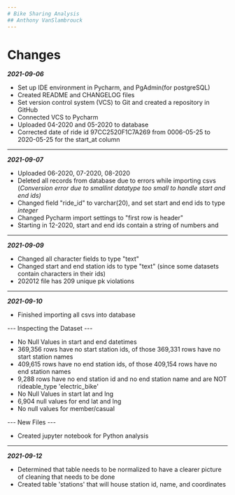 ```yaml
---
# Bike Sharing Analysis 
## Anthony VanSlambrouck
---
```

# Changes
***2021-09-06***
- Set up IDE environment in Pycharm, and PgAdmin(for postgreSQL)
- Created README and CHANGELOG files 
- Set version control system (VCS) to Git and created a repository in GitHub
- Connected VCS to Pycharm
- Uploaded 04-2020 and 05-2020 to database
- Corrected date of ride id 97CC2520F1C7A269 from 0006-05-25 to 2020-05-25 for the start_at column
----
***2021-09-07***
- Uploaded 06-2020, 07-2020, 08-2020
- Deleted all records from database due to errors while importing csvs (*Conversion error due to smallint datatype too small to handle start and end ids)*
- Changed field "ride_id" to varchar(20), and set start and end ids to type *integer*
- Changed Pycharm import settings to "first row is header"
- Starting in 12-2020, start and end ids contain a string of numbers and
----
***2021-09-09***
- Changed all character fields to type "text"
- Changed start and end station ids to type "text" (since some datasets contain characters in their ids)
- 202012 file has 209 unique pk violations
----
***2021-09-10***
- Finished importing all csvs into database


--- Inspecting the Dataset ---
- No Null Values in start and end datetimes
- 369,356 rows have no start station ids, of those 369,331 rows have no start station names 
- 409,615 rows have no end station ids, of those 409,154 rows have no end station names
- 9,288 rows have no end station id and no end station name and are NOT rideable_type 'electric_bike'
- No Null Values in start lat and lng
- 6,904 null values for end lat and lng
- No null values for member/casual

--- New Files ---
- Created jupyter notebook for Python analysis
----
***2021-09-12***
- Determined that table needs to be normalized to have a clearer picture of cleaning that needs to be done
- Created table 'stations' that will house station id, name, and coordinates

